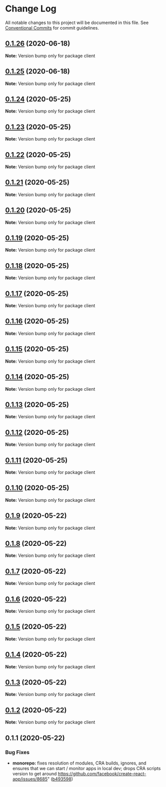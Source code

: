 # Change Log

All notable changes to this project will be documented in this file.
See [Conventional Commits](https://conventionalcommits.org) for commit guidelines.

## [0.1.26](https://github.com/mysticcoders/mysticrobots/compare/client@0.1.25...client@0.1.26) (2020-06-18)

**Note:** Version bump only for package client





## [0.1.25](https://github.com/mysticcoders/mysticrobots/compare/client@0.1.24...client@0.1.25) (2020-06-18)

**Note:** Version bump only for package client





## [0.1.24](https://github.com/mysticcoders/mysticrobots/compare/client@0.1.23...client@0.1.24) (2020-05-25)

**Note:** Version bump only for package client





## [0.1.23](https://github.com/mysticcoders/mysticrobots/compare/client@0.1.22...client@0.1.23) (2020-05-25)

**Note:** Version bump only for package client





## [0.1.22](https://github.com/mysticcoders/mysticrobots/compare/client@0.1.21...client@0.1.22) (2020-05-25)

**Note:** Version bump only for package client





## [0.1.21](https://github.com/mysticcoders/mysticrobots/compare/client@0.1.20...client@0.1.21) (2020-05-25)

**Note:** Version bump only for package client





## [0.1.20](https://github.com/mysticcoders/mysticrobots/compare/client@0.1.19...client@0.1.20) (2020-05-25)

**Note:** Version bump only for package client





## [0.1.19](https://github.com/mysticcoders/mysticrobots/compare/client@0.1.18...client@0.1.19) (2020-05-25)

**Note:** Version bump only for package client





## [0.1.18](https://github.com/mysticcoders/mysticrobots/compare/client@0.1.17...client@0.1.18) (2020-05-25)

**Note:** Version bump only for package client





## [0.1.17](https://github.com/mysticcoders/mysticrobots/compare/client@0.1.16...client@0.1.17) (2020-05-25)

**Note:** Version bump only for package client





## [0.1.16](https://github.com/mysticcoders/mysticrobots/compare/client@0.1.15...client@0.1.16) (2020-05-25)

**Note:** Version bump only for package client





## [0.1.15](https://github.com/mysticcoders/mysticrobots/compare/client@0.1.14...client@0.1.15) (2020-05-25)

**Note:** Version bump only for package client





## [0.1.14](https://github.com/mysticcoders/mysticrobots/compare/client@0.1.13...client@0.1.14) (2020-05-25)

**Note:** Version bump only for package client





## [0.1.13](https://github.com/mysticcoders/mysticrobots/compare/client@0.1.12...client@0.1.13) (2020-05-25)

**Note:** Version bump only for package client





## [0.1.12](https://github.com/mysticcoders/mysticrobots/compare/client@0.1.11...client@0.1.12) (2020-05-25)

**Note:** Version bump only for package client





## [0.1.11](https://github.com/mysticcoders/mysticrobots/compare/client@0.1.10...client@0.1.11) (2020-05-25)

**Note:** Version bump only for package client





## [0.1.10](https://github.com/mysticcoders/mysticrobots/compare/client@0.1.9...client@0.1.10) (2020-05-25)

**Note:** Version bump only for package client





## [0.1.9](https://github.com/mysticcoders/mysticrobots/compare/client@0.1.8...client@0.1.9) (2020-05-22)

**Note:** Version bump only for package client





## [0.1.8](https://github.com/mysticcoders/mysticrobots/compare/client@0.1.7...client@0.1.8) (2020-05-22)

**Note:** Version bump only for package client





## [0.1.7](https://github.com/mysticcoders/mysticrobots/compare/client@0.1.6...client@0.1.7) (2020-05-22)

**Note:** Version bump only for package client





## [0.1.6](https://github.com/mysticcoders/mysticrobots/compare/client@0.1.5...client@0.1.6) (2020-05-22)

**Note:** Version bump only for package client





## [0.1.5](https://github.com/mysticcoders/mysticrobots/compare/client@0.1.4...client@0.1.5) (2020-05-22)

**Note:** Version bump only for package client





## [0.1.4](https://github.com/mysticcoders/mysticrobots/compare/client@0.1.3...client@0.1.4) (2020-05-22)

**Note:** Version bump only for package client





## [0.1.3](https://github.com/mysticcoders/mysticrobots/compare/client@0.1.2...client@0.1.3) (2020-05-22)

**Note:** Version bump only for package client





## [0.1.2](https://github.com/mysticcoders/mysticrobots/compare/client@0.1.1...client@0.1.2) (2020-05-22)

**Note:** Version bump only for package client





## 0.1.1 (2020-05-22)


### Bug Fixes

* **monorepo:** fixes resolution of modules, CRA builds, ignores, and ensures that we can start / monitor apps in local dev; drops CRA scripts version to get around https://github.com/facebook/create-react-app/issues/8685" ([b493598](https://github.com/mysticcoders/mysticrobots/commit/b49359844154dd7e4d083100dd0093a80dd1a61f))
